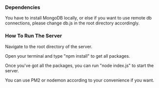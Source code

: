 ### Dependencies

You have to install MongoDB locally, or else if you want to use remote db connections, please change db.js in the root directory accordingly.

### How To Run The Server

Navigate to the root directory of the server.  

Open your terminal and type "npm install" to get all packages.  

Once you've got all the packages, you can run "node index.js" to start the server.  

You can use PM2 or nodemon according to your convenience if you want.